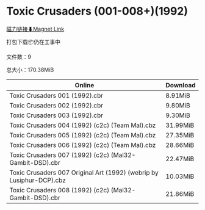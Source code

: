# Toxic Crusaders (001-008+)(1992)

[磁力链接⬇Magnet Link](magnet:?xt=urn:btih:0bb909c5d106c3f9d95e7ddaca77e1f3bccb2e1e&dn=Toxic%20Crusaders%20%28001-008%2B%29%281992%29)

打包下载📦仍在工事中

文件数：9

总大小：170.38MiB

Online | Download
--- | ---
Toxic Crusaders 001 (1992).cbr | 8.91MiB
Toxic Crusaders 002 (1992).cbr | 9.80MiB
Toxic Crusaders 003 (1992).cbr | 9.30MiB
Toxic Crusaders 004 (1992) (c2c) (Team Mal).cbz | 31.99MiB
Toxic Crusaders 005 (1992) (c2c) (Team Mal).cbz | 27.35MiB
Toxic Crusaders 006 (1992) (c2c) (Team Mal).cbz | 28.66MiB
Toxic Crusaders 007 (1992) (c2c) (Mal32-Gambit-DSD).cbr | 22.47MiB
Toxic Crusaders 007 Original Art (1992) (webrip by Lusiphur-DCP).cbz | 10.03MiB
Toxic Crusaders 008 (1992) (c2c) (Mal32-Gambit-DSD).cbr | 21.86MiB